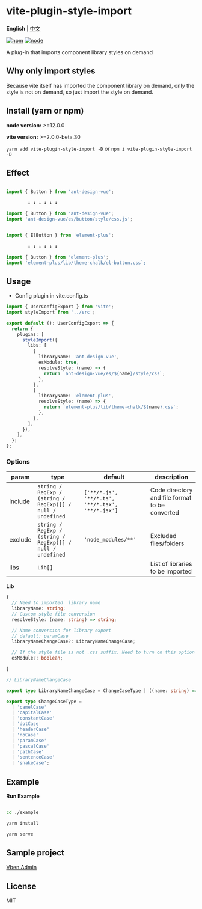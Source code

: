 # vite-plugin-style-import

**English** | [中文](./README.zh_CN.md)

[![npm][npm-img]][npm-url] [![node][node-img]][node-url]

A plug-in that imports component library styles on demand

## Why only import styles

Because vite itself has imported the component library on demand, only the style is not on demand, so just import the style on demand.

## Install (yarn or npm)

**node version:** >=12.0.0

**vite version:** >=2.0.0-beta.30

`yarn add vite-plugin-style-import -D` or `npm i vite-plugin-style-import -D`

## Effect

```ts

import { Button } from 'ant-design-vue';

        ↓ ↓ ↓ ↓ ↓ ↓

import { Button } from 'ant-design-vue';
import 'ant-design-vue/es/button/style/css.js';

```

```ts

import { ElButton } from 'element-plus';

        ↓ ↓ ↓ ↓ ↓ ↓

import { Button } from 'element-plus';
import 'element-plus/lib/theme-chalk/el-button.css`;

```

## Usage

- Config plugin in vite.config.ts

```ts
import { UserConfigExport } from 'vite';
import styleImport from '../src';

export default (): UserConfigExport => {
  return {
    plugins: [
      styleImport({
        libs: [
          {
            libraryName: 'ant-design-vue',
            esModule: true,
            resolveStyle: (name) => {
              return `ant-design-vue/es/${name}/style/css`;
            },
          },
          {
            libraryName: 'element-plus',
            resolveStyle: (name) => {
              return `element-plus/lib/theme-chalk/${name}.css`;
            },
          },
        ],
      }),
    ],
  };
};
```

### Options

| param | type | default | description |
| --- | --- | --- | --- |
| include | `string / RegExp / (string / RegExp)[] / null / undefined` | `['**/*.js', '**/*.ts', '**/*.tsx', '**/*.jsx']` | Code directory and file format to be converted |
| exclude | `string / RegExp / (string / RegExp)[] / null / undefined` | `'node_modules/**'` | Excluded files/folders |
| libs | `Lib[]` |  | List of libraries to be imported |

**Lib**

```ts
{
  // Need to imported  library name
  libraryName: string;
  // Custom style file conversion
  resolveStyle: (name: string) => string;

  // Name conversion for library export
  // default: paramCase
  libraryNameChangeCase?: LibraryNameChangeCase;

  // If the style file is not .css suffix. Need to turn on this option
  esModule?: boolean;

}

// LibraryNameChangeCase

export type LibraryNameChangeCase = ChangeCaseType | ((name: string) => string);

export type ChangeCaseType =
  | 'camelCase'
  | 'capitalCase'
  | 'constantCase'
  | 'dotCase'
  | 'headerCase'
  | 'noCase'
  | 'paramCase'
  | 'pascalCase'
  | 'pathCase'
  | 'sentenceCase'
  | 'snakeCase';


```

## Example

**Run Example**

```bash

cd ./example

yarn install

yarn serve

```

## Sample project

[Vben Admin](https://github.com/anncwb/vue-vben-admin)

## License

MIT

[npm-img]: https://img.shields.io/npm/v/vite-plugin-style-import.svg
[npm-url]: https://npmjs.com/package/vite-plugin-style-import
[node-img]: https://img.shields.io/node/v/vite-plugin-style-import.svg
[node-url]: https://nodejs.org/en/about/releases/
